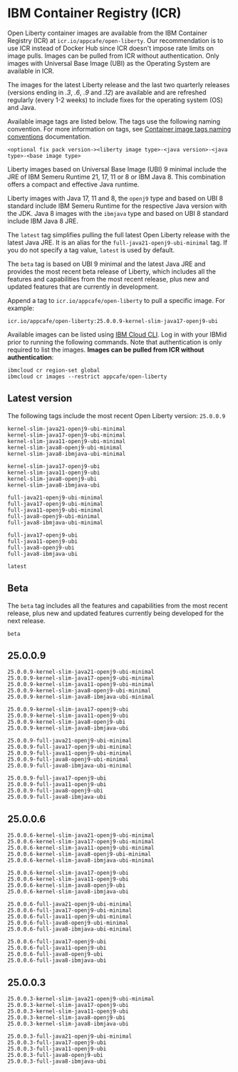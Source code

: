 
# IBM Container Registry (ICR)

Open Liberty container images are available from the IBM Container Registry (ICR) at `icr.io/appcafe/open-liberty`. Our recommendation is to use ICR instead of Docker Hub since ICR doesn't impose rate limits on image pulls. Images can be pulled from ICR without authentication. Only images with Universal Base Image (UBI) as the Operating System are available in ICR.

The images for the latest Liberty release and the last two quarterly releases (versions ending in _.3_, _.6_, _.9_ and _.12_) are available and are refreshed regularly (every 1-2 weeks) to include fixes for the operating system (OS) and Java.

Available image tags are listed below. The tags use the following naming convention. For more information on tags, see [Container image tags naming conventions](https://openliberty.io/docs/latest/container-images.html#tags) documentation.
```
<optional fix pack version-><liberty image type>-<java version>-<java type>-<base image type>
```

Liberty images based on Universal Base Image (UBI) 9 minimal include the JRE of IBM Semeru Runtime 21, 17, 11 or 8 or IBM Java 8. This combination offers a compact and effective Java runtime.

Liberty images with Java 17, 11 and 8, the `openj9` type and based on UBI 8 standard include IBM Semeru Runtime for the respective Java version with the JDK. Java 8 images with the `ibmjava` type and based on UBI 8 standard include IBM Java 8 JRE.

The `latest` tag simplifies pulling the full latest Open Liberty release with the latest Java JRE. It is an alias for the `full-java21-openj9-ubi-minimal` tag. If you do not specify a tag value, `latest` is used by default.

The `beta` tag is based on UBI 9 minimal and the latest Java JRE and provides the most recent beta release of Liberty, which includes all the features and capabilities from the most recent release, plus new and updated features that are currently in development.

Append a tag to `icr.io/appcafe/open-liberty` to pull a specific image. For example: 
```
icr.io/appcafe/open-liberty:25.0.0.9-kernel-slim-java17-openj9-ubi
```

Available images can be listed using [IBM Cloud CLI](https://cloud.ibm.com/docs/cli?topic=cli-getting-started). Log in with your IBMid prior to running the following commands. Note that authentication is only required to list the images. **Images can be pulled from ICR without authentication**: 
```
ibmcloud cr region-set global 
ibmcloud cr images --restrict appcafe/open-liberty
```

## Latest version

The following tags include the most recent Open Liberty version: `25.0.0.9`

```
kernel-slim-java21-openj9-ubi-minimal
kernel-slim-java17-openj9-ubi-minimal
kernel-slim-java11-openj9-ubi-minimal
kernel-slim-java8-openj9-ubi-minimal
kernel-slim-java8-ibmjava-ubi-minimal

kernel-slim-java17-openj9-ubi
kernel-slim-java11-openj9-ubi
kernel-slim-java8-openj9-ubi
kernel-slim-java8-ibmjava-ubi

full-java21-openj9-ubi-minimal
full-java17-openj9-ubi-minimal
full-java11-openj9-ubi-minimal
full-java8-openj9-ubi-minimal
full-java8-ibmjava-ubi-minimal

full-java17-openj9-ubi
full-java11-openj9-ubi
full-java8-openj9-ubi
full-java8-ibmjava-ubi

latest
```

## Beta

The `beta` tag includes all the features and capabilities from the most recent release, plus new and updated features currently being developed for the next release.

```
beta
```

## 25.0.0.9

```
25.0.0.9-kernel-slim-java21-openj9-ubi-minimal
25.0.0.9-kernel-slim-java17-openj9-ubi-minimal
25.0.0.9-kernel-slim-java11-openj9-ubi-minimal
25.0.0.9-kernel-slim-java8-openj9-ubi-minimal
25.0.0.9-kernel-slim-java8-ibmjava-ubi-minimal

25.0.0.9-kernel-slim-java17-openj9-ubi
25.0.0.9-kernel-slim-java11-openj9-ubi
25.0.0.9-kernel-slim-java8-openj9-ubi
25.0.0.9-kernel-slim-java8-ibmjava-ubi

25.0.0.9-full-java21-openj9-ubi-minimal
25.0.0.9-full-java17-openj9-ubi-minimal
25.0.0.9-full-java11-openj9-ubi-minimal
25.0.0.9-full-java8-openj9-ubi-minimal
25.0.0.9-full-java8-ibmjava-ubi-minimal

25.0.0.9-full-java17-openj9-ubi
25.0.0.9-full-java11-openj9-ubi
25.0.0.9-full-java8-openj9-ubi
25.0.0.9-full-java8-ibmjava-ubi
```

## 25.0.0.6

```
25.0.0.6-kernel-slim-java21-openj9-ubi-minimal
25.0.0.6-kernel-slim-java17-openj9-ubi-minimal
25.0.0.6-kernel-slim-java11-openj9-ubi-minimal
25.0.0.6-kernel-slim-java8-openj9-ubi-minimal
25.0.0.6-kernel-slim-java8-ibmjava-ubi-minimal

25.0.0.6-kernel-slim-java17-openj9-ubi
25.0.0.6-kernel-slim-java11-openj9-ubi
25.0.0.6-kernel-slim-java8-openj9-ubi
25.0.0.6-kernel-slim-java8-ibmjava-ubi

25.0.0.6-full-java21-openj9-ubi-minimal
25.0.0.6-full-java17-openj9-ubi-minimal
25.0.0.6-full-java11-openj9-ubi-minimal
25.0.0.6-full-java8-openj9-ubi-minimal
25.0.0.6-full-java8-ibmjava-ubi-minimal

25.0.0.6-full-java17-openj9-ubi
25.0.0.6-full-java11-openj9-ubi
25.0.0.6-full-java8-openj9-ubi
25.0.0.6-full-java8-ibmjava-ubi
```

## 25.0.0.3

```
25.0.0.3-kernel-slim-java21-openj9-ubi-minimal
25.0.0.3-kernel-slim-java17-openj9-ubi
25.0.0.3-kernel-slim-java11-openj9-ubi
25.0.0.3-kernel-slim-java8-openj9-ubi
25.0.0.3-kernel-slim-java8-ibmjava-ubi

25.0.0.3-full-java21-openj9-ubi-minimal
25.0.0.3-full-java17-openj9-ubi
25.0.0.3-full-java11-openj9-ubi
25.0.0.3-full-java8-openj9-ubi
25.0.0.3-full-java8-ibmjava-ubi
```
